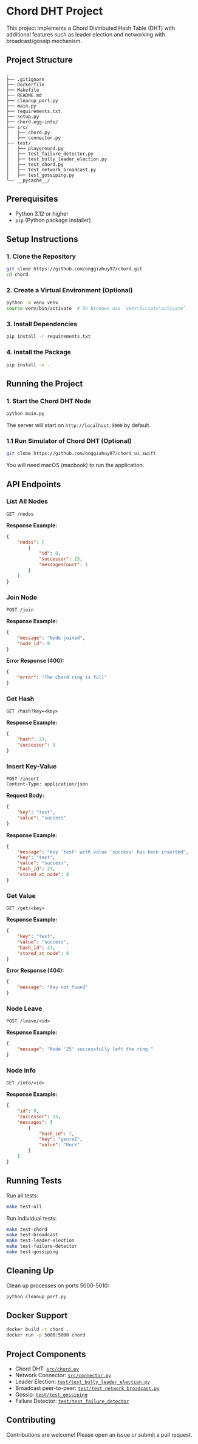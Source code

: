 # Chord DHT Project

This project implements a Chord Distributed Hash Table (DHT) with additional features such as leader election and networking with broadcast/gossip mechanism.

## Project Structure
```
.
├── .gitignore
├── Dockerfile
├── Makefile
├── README.md
├── cleanup_port.py
├── main.py
├── requirements.txt
├── setup.py
├── chord.egg-info/
├── src/
│   ├── chord.py
│   ├── connector.py
├── test/
│   ├── playground.py
│   ├── test_failure_detector.py
│   ├── test_bully_leader_election.py
│   ├── test_chord.py
│   ├── test_network_broadcast.py
│   ├── test_gossiping.py
└── __pycache__/
```

## Prerequisites
- Python 3.12 or higher
- `pip` (Python package installer)

## Setup Instructions

### 1. Clone the Repository
```sh
git clone https://github.com/onggiahuy97/chord.git
cd chord
```

### 2. Create a Virtual Environment (Optional)
```sh
python -m venv venv
source venv/bin/activate  # On Windows use `venv\Scripts\activate`
```

### 3. Install Dependencies
```sh
pip install -r requirements.txt
```

### 4. Install the Package
```sh
pip install -e .
```

## Running the Project

### 1. Start the Chord DHT Node
```sh
python main.py
```
The server will start on `http://localhost:5000` by default.

### 1.1 Run Simulator of Chord DHT (Optional)
```sh
git clone https://github.com/onggiahuy97/chord_ui_swift
```
You will need macOS (macbook) to run the application.

## API Endpoints

### List All Nodes
```http
GET /nodes
```
**Response Example:**
```json
{
    "nodes": [
        {
            "id": 8,
            "successor": 15,
            "messagesCount": 1
        }
    ]
}
```

### Join Node
```http
POST /join
```
**Response Example:**
```json
{
    "message": "Node joined",
    "node_id": 8
}
```
**Error Response (400):**
```json
{
    "error": "The Chord ring is full"
}
```

### Get Hash
```http
GET /hash?key=<key>
```
**Response Example:**
```json
{
    "hash": 23,
    "successor": 8
}
```

### Insert Key-Value
```http
POST /insert
Content-Type: application/json
```
**Request Body:**
```json
{
    "key": "test",
    "value": "success"
}
```
**Response Example:**
```json
{
    "message": "Key 'test' with value 'success' has been inserted",
    "key": "test",
    "value": "success",
    "hash_id": 27,
    "stored_at_node": 8
}
```

### Get Value
```http
GET /get/<key>
```
**Response Example:**
```json
{
    "key": "test",
    "value": "success",
    "hash_id": 27,
    "stored_at_node": 8
}
```
**Error Response (404):**
```json
{
    "message": "Key not found"
}
```

### Node Leave
```http
POST /leave/<id>
```
**Response Example:**
```json
{
    "message": "Node '25' successfully left the ring."
}
```

### Node Info
```http
GET /info/<id>
```
**Response Example:**
```json
{
    "id": 8,
    "successor": 15,
    "messages": [
        {
            "hash_id": 7,
            "key": "genre1",
            "value": "Rock"
        }
    ]
}
```

## Running Tests
Run all tests:
```sh
make test-all
```

Run individual tests:
```sh
make test-chord
make test-broadcast
make test-leader-election
make test-failure-detector
make test-gossiping
```

## Cleaning Up
Clean up processes on ports 5000-5010:
```sh
python cleanup_port.py
```

## Docker Support
```sh
docker build -t chord .
docker run -p 5000:5000 chord
```

## Project Components
- Chord DHT: [`src/chord.py`](src/chord.py)
- Network Connector: [`src/connector.py`](src/connector.py)
- Leader Election: [`test/test_bully_leader_election.py`](test/test_bully_leader_election.py)
- Broadcast peer-to-peer: [`test/test_network_broadcast.py`](test/test_network_broadcast.py)
- Gossip: [`test/test_gossiping`](test/test_gossiping.py)
- Failure Detector: [`test/test_failure_detector`](test/test_failure_detector.py)

## Contributing
Contributions are welcome! Please open an issue or submit a pull request.
